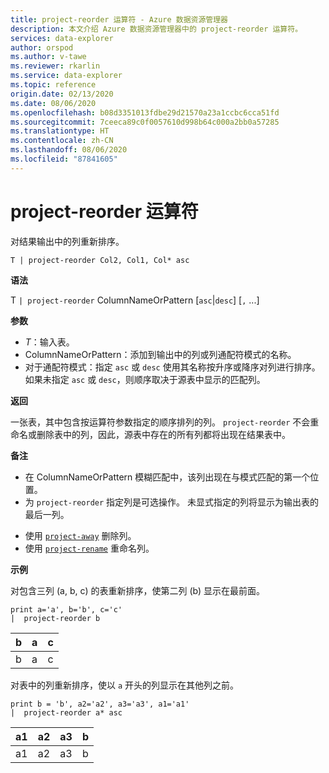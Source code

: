 ```yaml
---
title: project-reorder 运算符 - Azure 数据资源管理器
description: 本文介绍 Azure 数据资源管理器中的 project-reorder 运算符。
services: data-explorer
author: orspod
ms.author: v-tawe
ms.reviewer: rkarlin
ms.service: data-explorer
ms.topic: reference
origin.date: 02/13/2020
ms.date: 08/06/2020
ms.openlocfilehash: b08d3351013fdbe29d21570a23a1ccbc6cca51fd
ms.sourcegitcommit: 7ceeca89c0f0057610d998b64c000a2bb0a57285
ms.translationtype: HT
ms.contentlocale: zh-CN
ms.lasthandoff: 08/06/2020
ms.locfileid: "87841605"
---
```

# <a name="project-reorder-operator"></a>project-reorder 运算符

对结果输出中的列重新排序。

```kusto
T | project-reorder Col2, Col1, Col* asc
```

**语法**

T `| project-reorder` ColumnNameOrPattern [`asc`|`desc`] [`,` ...] 

**参数**

* *T*：输入表。
* ColumnNameOrPattern：添加到输出中的列或列通配符模式的名称。
* 对于通配符模式：指定 `asc` 或 `desc` 使用其名称按升序或降序对列进行排序。 如果未指定 `asc` 或 `desc`，则顺序取决于源表中显示的匹配列。

**返回**

一张表，其中包含按运算符参数指定的顺序排列的列。 `project-reorder` 不会重命名或删除表中的列，因此，源表中存在的所有列都将出现在结果表中。

**备注**

- 在 ColumnNameOrPattern 模糊匹配中，该列出现在与模式匹配的第一个位置。
- 为 `project-reorder` 指定列是可选操作。 未显式指定的列将显示为输出表的最后一列。

* 使用 [`project-away`](projectawayoperator.md) 删除列。
* 使用 [`project-rename`](projectrenameoperator.md) 重命名列。


**示例**

对包含三列 (a, b, c) 的表重新排序，使第二列 (b) 显示在最前面。

<!-- csl: https://help.kusto.chinacloudapi.cn/Samples -->
```kusto
print a='a', b='b', c='c'
|  project-reorder b
```

|b|a|c|
|---|---|---|
|b|a|c|

对表中的列重新排序，使以 `a` 开头的列显示在其他列之前。

<!-- csl: https://help.kusto.chinacloudapi.cn/Samples -->
```kusto
print b = 'b', a2='a2', a3='a3', a1='a1'
|  project-reorder a* asc
```

|a1|a2|a3|b|
|---|---|---|---|
|a1|a2|a3|b|
